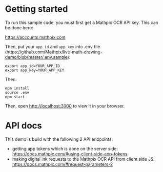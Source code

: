 # Getting started

To run this sample code, you must first get a Mathpix OCR API key. This can be done here: 

https://accounts.mathpix.com

Then, put your `app_id` and `app_key` into .env file (https://github.com/Mathpix/live-math-drawing-demo/blob/master/.env.sample):

```
export app_id=YOUR_APP_ID
export app_key=YOUR_APP_KEY
```

Then:

```
npm install
source .env
npm start
```

Then, open [http://localhost:3000](http://localhost:3000) to view it in your browser.

# API docs 

This demo is build with the following 2 API endpoints:
- getting app tokens which is done on the server side: https://docs.mathpix.com/#using-client-side-app-tokens
- making digital ink requests to the Mathpix OCR API from client side JS: https://docs.mathpix.com/#request-parameters-2
